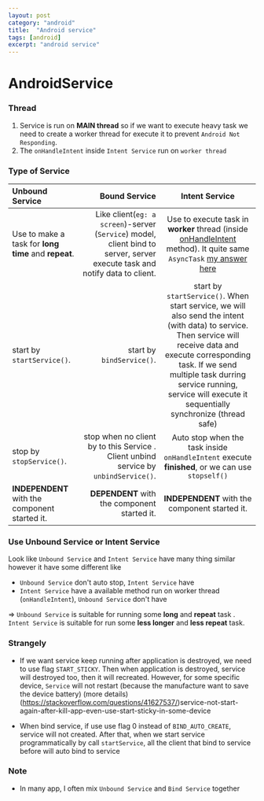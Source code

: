 ```yaml
---
layout: post
category: "android"
title:  "Android service"
tags: [android]
excerpt: "android service"
---
```


# AndroidService

### Thread
1) Service is run on **MAIN thread** so if we want to execute heavy task we need to create a worker thread for execute it to prevent `Android Not Responding`.  
2) The  `onHandleIntent` inside `Intent Service` run on `worker thread`

### Type of Service

| Unbound Service | Bound Service | Intent Service   |
| :------- | ----: | :---: |
| Use to make a task for **long time** and **repeat**. | Like client(`eg: a screen`)-server (`Service`) model, client bind to server, server execute task and notify data to client. |  Use to execute task in **worker** thread (inside [onHandleIntent](https://developer.android.com/reference/android/app/IntentService.html#onHandleIntent(android.content.Intent)) method). It quite same `AsyncTask` [my answer here](https://stackoverflow.com/a/49585912/5381331)|
|start by `startService()`.| start by `bindService()`.|start by `startService()`. When start service, we will also send the intent (with data) to service. Then service will receive data and execute corresponding task. If we send multiple task durring service running, service will execute it sequentially synchronize (thread safe) |
|stop by `stopService()`.| stop when no client by to this Service . Client unbind service by `unbindService()`.|  Auto stop when the task inside `onHandleIntent` execute **finished**, or we can use `stopself()`|
|**INDEPENDENT** with the component started it.| **DEPENDENT** with the component started it.| **INDEPENDENT** with the component started it.  |

### Use Unbound Service or Intent Service
Look like `Unbound Service` and `Intent Service` have many thing similar however it have some different like
- `Unbound Service` don't auto stop, `Intent Service` have
- `Intent Service` have a available method run on worker thread (`onHandleIntent`), `Unbound Service` don't have  

=> `Unbound Service` is suitable for running some **long** and **repeat** task . `Intent Service` is suitable for run some **less longer** and **less repeat** task.

### Strangely
- If we want service keep running after application is destroyed, we need to use flag `START_STICKY`.  Then when application is destroyed, service will destroyed too, then it will recreated. However, for some specific device, `Service` will not restart (because the manufacture want to save the device battery)  (more details)(https://stackoverflow.com/questions/41627537/)service-not-start-again-after-kill-app-even-use-start-sticky-in-some-device

- When bind service, if use use flag 0 instead of `BIND_AUTO_CREATE`, service will not created. After that, when we start service programmatically by call `startService`, all the client that bind to service before will auto bind to service

### Note
- In many app, I often mix `Unbound Service` and `Bind Service` together

